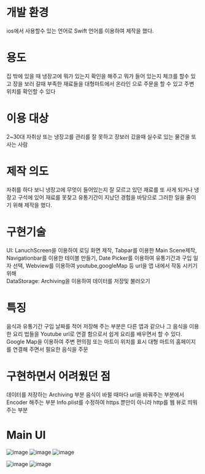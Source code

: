 # 개발 환경
ios에서 사용할수 있는 언어로 Swift 언어를 이용하여 제작을 했다.

# 용도
  집 밖에 있을 때 냉장고에 뭐가 있는지 확인을 해주고 뭐가 들어 있는지 체크를 할수 있고
  장을 보러 갈때 부족한 재료들을 대형마트에서 온라인 으로 주문을 할 수 있고 주변 위치를 확인할 수 있다

# 이용 대상
  2~30대 자취상 또는 냉장고를 관리를 잘 못하고 장보러 갔을때 실수로 있는 물건을 또 사는 사람

# 제작 의도
  자취를 하다 보니 냉장고에 무엇이 들어있는지 잘 모르고 있던 재료를 또 사게 되거나 냉장고 구석에 있어 재료를 못찾고 유통기간이 지났던 경험을 바탕으로 그러한 일을 줄이기 위해 제작을 했다.
  
# 구현기술
  UI: LanuchScreen을 이용하여 로딩 화면 제작, Tabpar를 이용한 Main Scene제작, Navigationbar를 이용한 테이블 만들기, Date Picker를 이용하여 유통기간과 구입 일자 선택, Webview를 이용하여 youtube,googleMap 등 url을 앱 내에서 작동 시키기 위해<br>
  DataStorage: Archiving을 이용하여 데이터를 저장및 불러오기 

# 특징
  음식과 유통기간 구입 날짜를 적어 저장해 주는 부분은 다른 앱과 같으나 
  그 음식을 이용한 요리 법들을 Youtube url로 연결 함으로서 쉽게 요리를 배우면서 할 수 있다.
  Google Map을 이용하여 주변 편의점 또는 마트이 위치를 표시
  대형 마트의 홈페이지를 연결해 주면서 필요한 음식을 주문

# 구현하면서 어려웠던 점
  데이터를 저장하는 Archiving 부분
  음식이 바뀔 때마다 url을 바꿔주는 부분에서 Encoder 해주는 부분
  Info.plist를 수정하여 https 뿐만이 아니라 http를 웹 뷰로 띄워주는 부분

# Main UI
 ![image](https://user-images.githubusercontent.com/38156821/43880950-7b2dd052-9be5-11e8-84a6-7f3aa31c5ff5.png)
 ![image](https://user-images.githubusercontent.com/38156821/43881274-a5baa25e-9be6-11e8-8ad2-3db48947b23d.png)
![image](https://user-images.githubusercontent.com/38156821/43881285-aca3ed46-9be6-11e8-92a2-d40c4dff6a45.png)

![image](https://user-images.githubusercontent.com/38156821/43881289-b03ad0d2-9be6-11e8-8463-264d8fe554c9.png)
![image](https://user-images.githubusercontent.com/38156821/43881294-b2a5e7a8-9be6-11e8-9b17-7825fdaff727.png)


